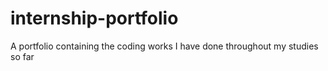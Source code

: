 # internship-portfolio
A portfolio containing the coding works I have done throughout my studies so far
